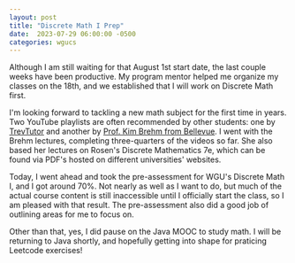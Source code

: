 ```yaml
---
layout: post
title: "Discrete Math I Prep"
date:  2023-07-29 06:00:00 -0500
categories: wgucs
---
```


Although I am still waiting for that August 1st start date, the last couple weeks have been productive. My program mentor helped me organize my classes on the 18th, and we established that I will work on Discrete Math first. 

I'm looking forward to tackling a new math subject for the first time in years. Two YouTube playlists are often recommended by other students: one by [TrevTutor](https://www.youtube.com/playlist?list=PLDDGPdw7e6Ag1EIznZ-m-qXu4XX3A0cIz) and another by [Prof. Kim Brehm from Bellevue](https://www.youtube.com/playlist?list=PLl-gb0E4MII28GykmtuBXNUNoej-vY5Rz). I went with the Brehm lectures, completing three-quarters of the videos so far. She also based her lectures on Rosen's Discrete Mathematics 7e, which can be found via PDF's hosted on different universities' websites.

Today, I went ahead and took the pre-assessment for WGU's Discrete Math I, and I got around 70%. Not nearly as well as I want to do, but much of the actual course content is still inaccessible until I officially start the class, so I am pleased with that result. The pre-assessment also did a good job of outlining areas for me to focus on.

Other than that, yes, I did pause on the Java MOOC to study math. I will be returning to Java shortly, and hopefully getting into shape for praticing Leetcode exercises!